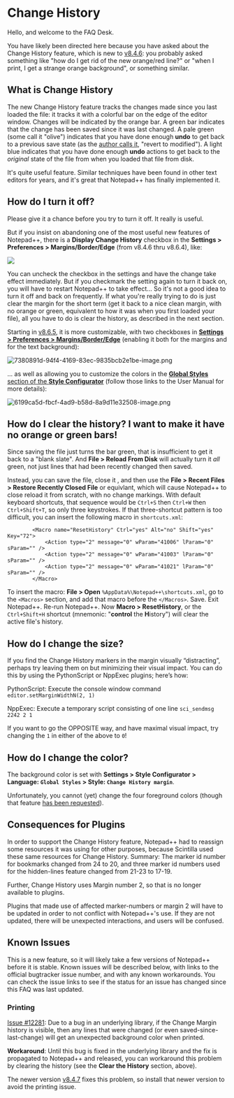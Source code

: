 # Change History

Hello, and welcome to the FAQ Desk.

You have likely been directed here because you have asked about the Change History feature, which is new to [v8.4.6](https://github.com/notepad-plus-plus/notepad-plus-plus/wiki/Changes#846): you probably asked something like "how do I get rid of the new orange/red line?" or "when I print, I get a strange orange background", or something similar.

## What is Change History

The new Change History feature tracks the changes made since you last loaded the file: it tracks it with a colorful bar on the edge of the editor window.  Changes will be indicated by the orange bar.  A green bar indicates that the change has been saved since it was last changed.  A pale green (some call it "olive") indicates that you have done enough **undo** to get back to a previous save state (as the [author calls it](https://notepad-plus-plus.org/news/v846-released/), "revert to modified").  A light blue indicates that you have done enough **undo** actions to get back to the _original_ state of the file from when you loaded that file from disk.

It's quite useful feature.  Similar techniques have been found in other text editors for years, and it's great that Notepad++ has finally implemented it.

## How do I turn it off?

Please give it a chance before you try to turn it off.  It really is useful.

But if you insist on abandoning one of the most useful new features of Notepad++, there is a **Display Change History** checkbox in the **Settings > Preferences > Margins/Border/Edge** (from v8.4.6 thru v8.6.4), like:

![](https://community.notepad-plus-plus.org/assets/uploads/files/1664445587834-93039d56-a88b-4351-9bb6-7a03ca5dbd67-capture-d-%C3%A9cran-2022-09-29-115124.png)

You can uncheck the checkbox in the settings and have the change take effect immediately.  But if you checkmark the setting again to turn it back on, you will have to restart Notepad++ to take effect... So it's not a good idea to turn it off and back on frequently.  If what you're really trying to do is just clear the margin for the short term (get it back to a nice clean margin, with no orange or green, equivalent to how it was when you first loaded your file), all you have to do is clear the history, as described in the next section.

Starting in [v8.6.5](https://github.com/notepad-plus-plus/notepad-plus-plus/wiki/Changes#865), it is more customizable, with two checkboxes in [**Settings > Preferences > Margins/Border/Edge**](https://npp-user-manual.org/docs/preferences/#marginsborderedge) (enabling it both for the margins and for the text background):

![7380891d-94f4-4169-83ec-9835bcb2e1be-image.png](/assets/uploads/files/1761419285623-7380891d-94f4-4169-83ec-9835bcb2e1be-image.png) 

... as well as allowing you to customize the colors in the [**Global Styles** section of the **Style Configurator**](https://npp-user-manual.org/docs/preferences/#global-styles) (follow those links to the User Manual for more details):

![6199ca5d-fbcf-4ad9-b58d-8a9d11e32508-image.png](/assets/uploads/files/1761419365481-6199ca5d-fbcf-4ad9-b58d-8a9d11e32508-image.png) 

## How do I clear the history? I want to make it have no orange or green bars!

Since saving the file just turns the bar green, that is insufficient to get it back to a "blank slate".  And **File > Reload From Disk** will actually turn it _all_ green, not just lines that had been recently changed then saved.  

Instead, you can save the file, close it , and then use the **File > Recent Files > Restore Recently Closed File** or equivlant, which will cause Notepad++ to close reload it from scratch, with no change markings.  With default keyboard shortcuts, that sequence would be `Ctrl+S` then `Ctrl+W` then `Ctrl+Shift+T`, so only three keystrokes.  If that three-shortcut pattern is too difficult, you can insert the following macro in `shortcuts.xml`:

```
        <Macro name="ResetHistory" Ctrl="yes" Alt="no" Shift="yes" Key="72">
            <Action type="2" message="0" wParam="41006" lParam="0" sParam="" />
            <Action type="2" message="0" wParam="41003" lParam="0" sParam="" />
            <Action type="2" message="0" wParam="41021" lParam="0" sParam="" />
        </Macro>
```

To insert the macro: **File > Open** `%AppData%\Notepad++\shortcuts.xml`, go to the `<Macros>` section, and add that macro before the `</Macros>`.  Save. Exit Notepad++.  Re-run Notepad++.  Now **Macro > ResetHistory**, or the `Ctrl+Shift+H` shortcut (mnemonic: "**control** the **H**istory") will clear the active file's history.

## How do I change the size?

If you find the Change History markers in the margin visually “distracting”, perhaps try leaving them on but minimizing their visual impact. You can do this by using the PythonScript or NppExec plugins; here’s how:

PythonScript: Execute the console window command `editor.setMarginWidthN(2, 1)`

NppExec: Execute a temporary script consisting of one line `sci_sendmsg 2242 2 1`

If you want to go the OPPOSITE way, and have maximal visual impact, try changing the `1` in either of the above to `0`!

## How do I change the color?

The background color is set with **Settings > Style Configurator > Language: `Global Styles` > Style: `Change History margin`**.  

Unfortunately, you cannot (yet) change the four foreground colors (though that feature [has been requested](https://github.com/notepad-plus-plus/notepad-plus-plus/issues/12321)).

## Consequences for Plugins

In order to support the Change History feature, Notepad++ had to reassign some resources it was using for other purposes, because Scintilla used these same resources for Change History. Summary: The marker id number for bookmarks changed from 24 to 20, and three marker id numbers used for the hidden-lines feature changed from 21-23 to 17-19.

Further, Change History uses Margin number 2, so that is no longer available to plugins.

Plugins that made use of affected marker-numbers or margin 2 will have to be updated in order to not conflict with Notepad++'s use.  If they are not updated, there will be unexpected interactions, and users will be confused.

## Known Issues

This is a new feature, so it will likely take a few versions of Notepad++ before it is stable.  Known issues will be described below, with links to the official bugtracker issue number, and with any known workarounds.  You can check the issue links to see if the status for an issue has changed since this FAQ was last updated.

### Printing

[Issue #12281](https://github.com/notepad-plus-plus/notepad-plus-plus/issues/12281): Due to a bug in an underlying library, if the Change Margin history is visible, then any lines that were changed (or even saved-since-last-change) will get an unexpected background color when printed.  

**Workaround**: Until this bug is fixed in the underlying library and the fix is propagated to Notepad++ and released, you can workaround this problem by clearing the history (see the **Clear the History** section, above).

The newer version [v8.4.7](https://community.notepad-plus-plus.org/topic/23696/notepad-v8-4-7-release-candidate/10) fixes this problem, so install that newer version to avoid the printing issue.
